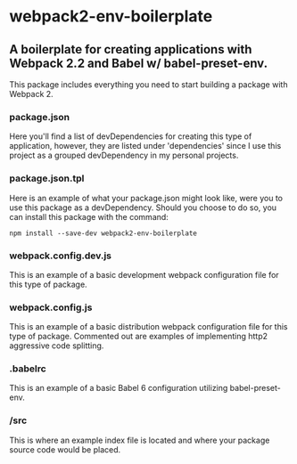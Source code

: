 # webpack2-env-boilerplate
## A boilerplate for creating applications with Webpack 2.2 and Babel w/ babel-preset-env.

This package includes everything you need to start building a package with
Webpack 2.


### package.json
Here you'll find a list of devDependencies for creating this type of
application, however, they are listed under 'dependencies' since I use this
project as a grouped devDependency in my personal projects.


### package.json.tpl
Here is an example of what your package.json might look like, were you to
use this package as a devDependency. Should you choose to do so, you can
install this package with the command:

`npm install --save-dev webpack2-env-boilerplate`


### webpack.config.dev.js
This is an example of a basic development webpack configuration file for this
type of package.


### webpack.config.js
This is an example of a basic distribution webpack configuration file for this
type of package. Commented out are examples of implementing http2
aggressive code splitting.


### .babelrc
This is an example of a basic Babel 6 configuration utilizing babel-preset-env.


### /src
This is where an example index file is located and where your package source
code would be placed.
